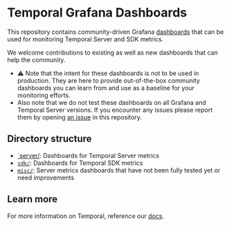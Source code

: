 # Temporal Grafana Dashboards

This repository contains community-driven Grafana [dashboards](https://grafana.com/docs/grafana/latest/dashboards/) that can be used for monitoring 
Temporal Server and SDK metrics. 

We welcome contributions to existing as well as new dashboards that can help the community.

- ⚠️ Note that the intent for these dashboards is not to be used in production. They are here to provide out-of-the-box community dashboards you can learn from and use as a baseline for your monitoring efforts.
- Also note that we do not test these dashboards on all Grafana and Temporal Server versions. If you encounter any issues please report them by opening [an issue](https://github.com/temporalio/dashboards/issues/new) in this repository.

## Directory structure

* [`server/](server): Dashboards for Temporal Server metrics
* [`sdk/`](sdk): Dashboards for Temporal SDK metrics
* [`misc/`](misc): Server metrics dashboards that have not been fully tested yet or need improvements

## Learn more

For more information on Temporal, reference our [docs](https://docs.temporal.io/).
